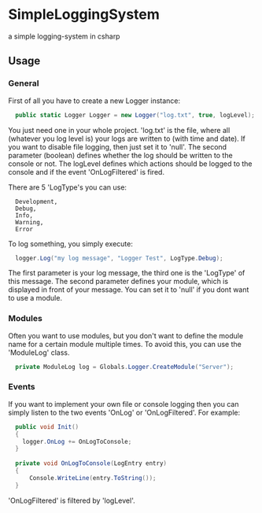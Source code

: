 # SimpleLoggingSystem
a simple logging-system in csharp

## Usage
### General
First of all you have to create a new Logger instance:
```cs
  public static Logger Logger = new Logger("log.txt", true, logLevel);
```
You just need one in your whole project.
'log.txt' is the file, where all (whatever you log level is) your logs are written to (with time and date).
If you want to disable file logging, then just set it to 'null'.
The second parameter (boolean) defines whether the log should be written to the console or not.
The logLevel defines which actions should be logged to the console and if the event 'OnLogFiltered' is fired.

There are 5 'LogType's you can use:
```
  Development,
  Debug,
  Info,
  Warning,
  Error
```

To log something, you simply execute:
```cs
  logger.Log("my log message", "Logger Test", LogType.Debug);
```
The first parameter is your log message, the third one is the 'LogType' of this message.
The second parameter defines your module, which is displayed in front of your message. You can set it to 'null' if you dont want to use a module.

### Modules
Often you want to use modules, but you don't want to define the module name for a certain module multiple times.
To avoid this, you can use the 'ModuleLog' class.
```cs
  private ModuleLog log = Globals.Logger.CreateModule("Server");
```

### Events
If you want to implement your own file or console logging then you can simply listen to the two events 'OnLog' or 'OnLogFiltered'.
For example:
```cs
  public void Init() 
  {
    logger.OnLog += OnLogToConsole;
  }
  
  private void OnLogToConsole(LogEntry entry)
  {
      Console.WriteLine(entry.ToString());
  }
```
'OnLogFiltered' is filtered by 'logLevel'.
